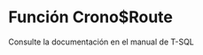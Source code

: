﻿---
FunctionName: "Crono$Route"
FunctionType: "Crono"
Autogenerated: true
---

# Función  Crono$Route

Consulte la documentación en el manual de T-SQL
